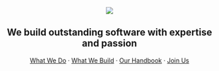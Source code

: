 <p align="center">
  <a href="https://nimblehq.co/"><img src="https://assets.nimblehq.co/logo/dark/logo-dark-text-320.png" /></a>
  <h2 align="center">We build outstanding software with expertise and passion</h2>
</p>

<p align="center">
  <a href="https://nimblehq.co/services/">What We Do</a>
  ·
  <a href="https://nimblehq.co/work/">What We Build</a>
  ·
  <a href="https://nimblehq.co/compass/">Our Handbook</a>
  ·
  <a href="https://jobs.nimblehq.co/">Join Us</a>
</p>

